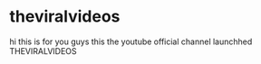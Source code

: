 # theviralvideos
hi this is for you guys this the youtube official channel launchhed THEVIRALVIDEOS
